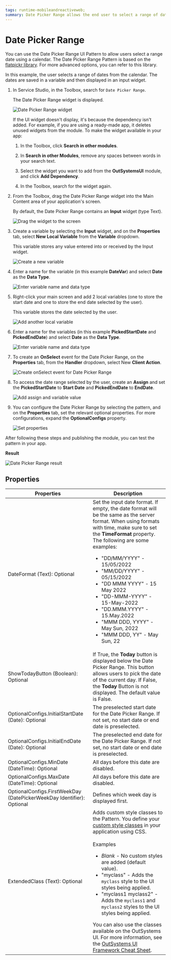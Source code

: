 ```yaml
---
tags: runtime-mobileandreactiveweb;  
summary: Date Picker Range allows the end user to select a range of dates using a calendar.
---
```


# Date Picker Range

You can use the Date Picker Range UI Pattern to allow users select a range date using a calendar. The Date Picker Range Pattern is based on the [flatpickr library](https://flatpickr.js.org/). For more advanced options, you can refer to this library.

In this example, the user selects a range of dates from the calendar. The dates are saved in a variable and then displayed in an input widget.

1. In Service Studio, in the Toolbox, search for `Date Picker Range`.

    The Date Picker Range widget is displayed.

    ![Date Picker Range widget](<images/datepickerrange-widget-ss.png>)

    If the UI widget doesn't display, it's because the dependency isn't added. For example, if you are using a ready-made app, it deletes unused widgets from the module. To make the widget available in your app:

    1. In the Toolbox, click **Search in other modules**.

    1. In **Search in other Modules**, remove any spaces between words in your search text.
    
    1. Select the widget you want to add from the **OutSystemsUI** module, and click **Add Dependency**. 

    1. In the Toolbox, search for the widget again.

1. From the Toolbox, drag the Date Picker Range widget into the Main Content area of your application's screen.

    By default, the Date Picker Range contains an **Input** widget (type Text).

    ![Drag the widget to the screen](<images/datepickerrange-drag-ss.png>)

1. Create a variable by selecting the **Input** widget, and on the **Properties** tab, select **New Local Variable** from the **Variable** dropdown.

    This variable stores any value entered into or received by the Input widget.

    ![Create a new variable](<images/datepickerrange-inputvar-ss.png>)

1. Enter a name for the variable (in this example **DateVar**) and select **Date** as the **Data Type**.

    ![Enter variable name and data type](<images/datepickerrange-datevar-ss.png>)

1. Right-click your main screen and add 2 local variables (one to store the start date and one to store the end date selected by the user).

    This variable stores the date selected by the user.

    ![Add another local variable](<images/datepickerrange-addvar-ss.png>)

1. Enter a name for the variables (in this example **PickedStartDate** and **PickedEndDate**) and select **Date** as the **Data Type**.

    ![Enter variable name and data type](<images/datepickerrange-pickedstart-pickedend-ss.png>)
   

1. To create an **OnSelect** event for the Date Picker Range, on the **Properties** tab, from the **Handler** dropdown, select New **Client Action**.

    ![Create onSelect event for Date Picker Range](<images/datepickerrange-handler-ss.png>)

1. To access the date range selected by the user, create an **Assign** and set the **PickedStartDate** to **Start Date** and **PickedEndDate** to **EndDate**.

    ![Add assign and variable value](<images/datepickerrange-assign-ss.png>)

1. You can configure the Date Picker Range by selecting the pattern, and on the **Properties** tab, set the relevant optional properties. For more configurations, expand the **OptionalConfigs** property.

    ![Set properties](<images/datepickerrange-properties-ss.png>)

After following these steps and publishing the module, you can test the pattern in your app.

**Result**

![Date Picker Range result](<images/datepickerrange-result.png>)

## Properties

|Properties|Description|
|---|---|
|DateFormat (Text): Optional| Set the input date format. If empty, the date format will be the same as the server format. When using formats with time, make sure to set the **TimeFormat** property. The following are some examples:<ul><li>"DD/MM/YYYY" - 15/05/2022 </li> <li>"MM/DD/YYYY" - 05/15/2022</li><li>"DD MMM YYYY" - 15 May 2022</li><li>"DD-MMM-YYYY" - 15-May-2022</li><li>"DD.MMM.YYYY" - 15.May.2022</li><li>"MMM DDD, YYYY" - May Sun, 2022</li><li>"MMM DDD, YY" - May Sun, 22</li></ul> |
|ShowTodayButton (Boolean): Optional | If True, the **Today** button is displayed below the Date Picker Range.  This button allows users to pick the date of the current day. If False, the **Today** Button is not displayed. The default value is False.|
|OptionalConfigs.InitialStartDate (Date): Optional|The preselected start date for the Date Picker Range. If not set, no start date or end date is preselected.|
|OptionalConfigs.InitialEndDate (Date): Optional|The preselected end date for the Date Picker Range. If not set, no start date or end date is preselected.|
|OptionalConfigs.MinDate (DateTime): Optional|All days before this date are disabled. |
|OptionalConfigs.MaxDate (DateTime): Optional|All days before this date are disabled. |
|OptionalConfigs.FirstWeekDay (DatePickerWeekDay Identifier): Optional|Defines which week day is displayed first.|
|ExtendedClass (Text): Optional| Adds custom style classes to the Pattern. You define your [custom style classes](../../../../look-feel/css.md) in your application using CSS. <br/><br/>Examples <ul><li>_Blank_ - No custom styles are added (default value).</li><li>"myclass" - Adds the ``myclass`` style to the UI styles being applied.</li><li>"myclass1 myclass2" - Adds the ``myclass1`` and ``myclass2`` styles to the UI styles being applied.</li></ul>You can also use the classes available on the OutSystems UI. For more information, see the [OutSystems UI Framework Cheat Sheet](https://outsystemsui.outsystems.com/OutsystemsUiWebsite/CheatSheet).|
